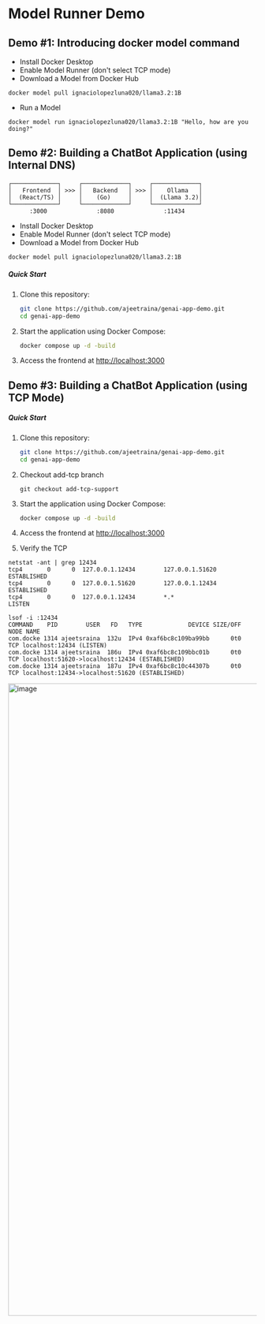 # Model Runner Demo


## Demo #1: Introducing docker model command

- Install Docker Desktop
- Enable Model Runner (don't select TCP mode)
- Download a Model from Docker Hub

```
docker model pull ignaciolopezluna020/llama3.2:1B
```

- Run a Model

```
docker model run ignaciolopezluna020/llama3.2:1B "Hello, how are you doing?"
```

## Demo #2: Building a ChatBot Application (using Internal DNS)

```
┌─────────────┐     ┌─────────────┐     ┌─────────────┐
│   Frontend  │ >>> │   Backend   │ >>> │    Ollama   │
│  (React/TS) │     │    (Go)     │     │  (Llama 3.2)│
└─────────────┘     └─────────────┘     └─────────────┘
      :3000              :8080              :11434
```

- Install Docker Desktop
- Enable Model Runner (don't select TCP mode)
- Download a Model from Docker Hub

```
docker model pull ignaciolopezluna020/llama3.2:1B
```

##### Quick Start

1. Clone this repository:
   ```bash
   git clone https://github.com/ajeetraina/genai-app-demo.git
   cd genai-app-demo

   ```

2. Start the application using Docker Compose:
   ```bash
   docker compose up -d -build
   ```

3. Access the frontend at [http://localhost:3000](http://localhost:3000)


## Demo #3: Building a ChatBot Application (using TCP Mode)

##### Quick Start

1. Clone this repository:

   ```bash
   git clone https://github.com/ajeetraina/genai-app-demo.git
   cd genai-app-demo
   ```
   
3. Checkout add-tcp branch
   ```
   git checkout add-tcp-support
   ```


2. Start the application using Docker Compose:
   ```bash
   docker compose up -d -build
   ```

3. Access the frontend at [http://localhost:3000](http://localhost:3000)

4. Verify the TCP

```
netstat -ant | grep 12434
tcp4       0      0  127.0.0.1.12434        127.0.0.1.51620        ESTABLISHED
tcp4       0      0  127.0.0.1.51620        127.0.0.1.12434        ESTABLISHED
tcp4       0      0  127.0.0.1.12434        *.*                    LISTEN
```

```
lsof -i :12434
COMMAND    PID        USER   FD   TYPE             DEVICE SIZE/OFF NODE NAME
com.docke 1314 ajeetsraina  132u  IPv4 0xaf6bc8c109ba99bb      0t0  TCP localhost:12434 (LISTEN)
com.docke 1314 ajeetsraina  186u  IPv4 0xaf6bc8c109bbc01b      0t0  TCP localhost:51620->localhost:12434 (ESTABLISHED)
com.docke 1314 ajeetsraina  187u  IPv4 0xaf6bc8c10c44307b      0t0  TCP localhost:12434->localhost:51620 (ESTABLISHED)
```

<img width="1283" alt="image" src="https://github.com/user-attachments/assets/cb0a5d21-3a70-467f-812e-c3b6c71a3acf" />







